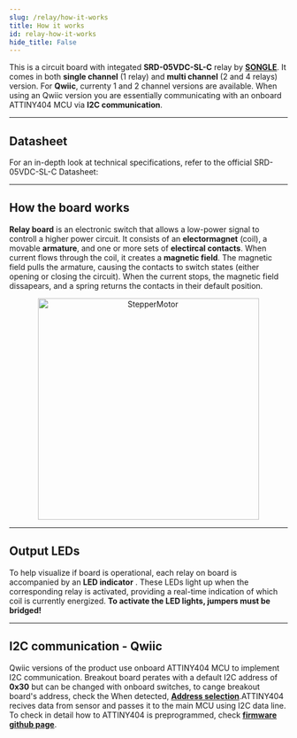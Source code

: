 ```yaml
---
slug: /relay/how-it-works 
title: How it works
id: relay-how-it-works 
hide_title: False
---  
```

This is a circuit board with integated **SRD-05VDC-SL-C** relay by [**SONGLE**](https://www.circuitbasics.com/wp-content/uploads/2015/11/). It comes in both **single channel** (1 relay) and **multi channel** (2 and 4 relays) version. For **Qwiic**, currenty 1 and 2 channel versions are available. When using an Qwiic version you are essentially communicating with an onboard ATTINY404 MCU via **I2C communication**.


<CenteredImage src="/img/relay/relay_on_board.jpg" alt="SRD-05VDC-SL-C on board" caption="SRD-05VDC-SL-C on the board of easyC breakout board" width="400px" />

<CenteredImage src="/img/relay/ATTINY_on_board.jpg" alt="ATTINY404 on board" caption="ATTINY404 on the board of easyC breakout board" width="400px" />

---

## Datasheet

For an in-depth look at technical specifications, refer to the official SRD-05VDC-SL-C Datasheet: 

<QuickLink  
  title="SRD-05VDC-SL-C Datasheet"  
  description="Detailed technical documentation for the SRD-05VDC-SL-C Datasheet relay"  
  url="https://www.circuitbasics.com/wp-content/uploads/2015/11/SRD-05VDC-SL-C-Datasheet.pdf"  
/>

---
## How the board works

**Relay board** is an electronic switch that allows a low-power signal to controll a higher power circuit. It consists of an **electormagnet** (coil), a movable **armature**, and one or more sets of **electircal contacts**. When current flows through the coil, it creates a **magnetic field**. The magnetic field pulls the armature, causing the contacts to switch states (either opening or closing the circuit). When the current stops, the magnetic field dissapears, and a spring returns the contacts in their default position. 

<div align="center">
  <a title="Wapcaplet; Digigalos. The original uploader was Digigalos at English Wikipedia., GFDL &lt;http://www.gnu.org/copyleft/fdl.html&gt;, via Wikimedia Commons" href="https://en.wikipedia.org/wiki/Relay#/media/File:Relay_principle_horizontal_new.gif">
    <img width="400" alt="StepperMotor" src="https://upload.wikimedia.org/wikipedia/commons/a/a0/Relay_principle_horizontal_new.gif"/>
  </a>
</div>

---

## Output LEDs  

To help visualize if board is operational, each relay on board is accompanied by an **LED indicator** . These LEDs light up when the corresponding relay is activated, providing a real-time indication of which coil is currently energized. **To activate the LED lights, jumpers must be bridged!**

---

## I2C communication - Qwiic

Qwiic versions of the product use onboard ATTINY404 MCU to implement I2C communication. Breakout board perates with a default I2C address of **0x30**  but can be changed with onboard switches, to cange breakout board's address, check the  When detected, [**Address selection**](/documentation/relay/hardware#jumper-details).ATTINY404 recives data from sensor and passes it to the main MCU using I2C data line. To check in detail how to ATTINY404 is preprogrammed, check [**firmware github page**](https://github.com/SolderedElectronics/Soldered-Relay-Arduino-Library/blob/dev/extras/attiny_firmware/attiny_firmware.cpp).
